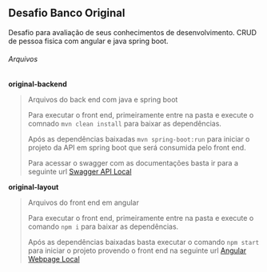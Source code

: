## Desafio Banco Original

Desafio para avaliação de seus conhecimentos de desenvolvimento. CRUD de pessoa fisica com angular e java spring boot. 

###### Arquivos

**original-backend**
> Arquivos do back end com java e spring boot
> 
> Para executar o front end, primeiramente entre na pasta e execute o comnado ```mvn clean install``` para baixar as dependências.
> 
> Após as dependências baixadas ```mvn spring-boot:run``` para iniciar o projeto da API em spring boot que será consumida pelo front end.
> 
> Para acessar o swagger com as documentações basta ir para a seguinte url [Swagger API Local](http://localhost:8080/api/swagger-ui/)

**original-layout**
> Arquivos do front end em angular 
> 
> Para executar o front end, primeiramente entre na pasta e execute o comando ```npm i``` para baixar as dependências.
> 
> Após as dependências baixadas basta executar o comando ```npm start``` para iniciar o projeto provendo o front end na seguinte url  [Angular Webpage Local](http://localhost:4200)

